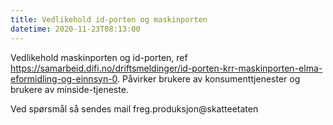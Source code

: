 ```yaml
---
title: Vedlikehold id-porten og maskinporten
datetime: 2020-11-23T08:13:00
---
```

Vedlikehold maskinporten og id-porten, ref https://samarbeid.difi.no/driftsmeldinger/id-porten-krr-maskinporten-elma-eformidling-og-einnsyn-0.
Påvirker brukere av konsumenttjenester og brukere av minside-tjeneste.

Ved spørsmål så sendes mail freg.produksjon@skatteetaten
